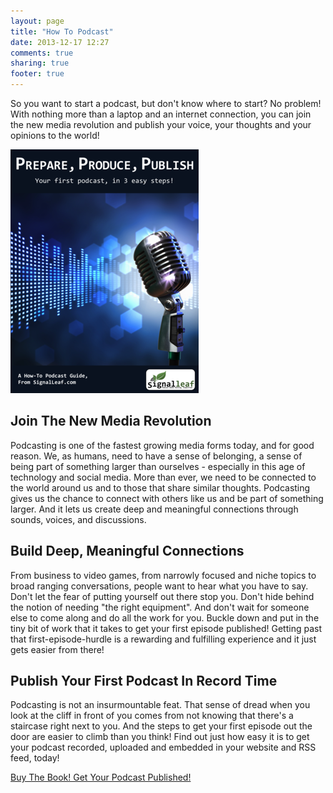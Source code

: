```yaml
---
layout: page
title: "How To Podcast"
date: 2013-12-17 12:27
comments: true
sharing: true
footer: true
---
```


So you want to start a podcast, but don't know where to start? 
No problem! With nothing more than a laptop and an internet 
connection, you can join the new media revolution and publish 
your voice, your thoughts and your opinions to the world!

<a href="https://leanpub.com/prepare-produce-publish" target="_blank" class="center"><img src="/images/prepare-produce-publish-cover.png"></a>

## Join The New Media Revolution

Podcasting is one of the fastest growing media forms today, and 
for good reason. We, as humans, need to have a sense of 
belonging, a sense of being part of something larger than 
ourselves - especially in this age of technology and social 
media. More than ever, we need to be connected to the world 
around us and to those that share similar thoughts. Podcasting 
gives us the chance to connect with others like us and be part 
of something larger. And it lets us create deep and meaningful 
connections through sounds, voices, and discussions. 

## Build Deep, Meaningful Connections

From business to video games, from narrowly focused and niche 
topics to broad ranging conversations, people want to hear what 
you have to say. Don't let the fear of putting yourself out 
there stop you. Don't hide behind the notion of needing "the 
right equipment". And don't wait for someone else to come along 
and do all the work for you. Buckle down and put in the tiny 
bit of work that it takes to get your first episode published! 
Getting past that  first-episode-hurdle is a rewarding and 
fulfilling experience  and it just gets easier from there!

## Publish Your First Podcast In Record Time

Podcasting is not an insurmountable feat. That sense of dread 
when you look at the cliff in front of you comes from not 
knowing that there's a staircase right next to you. And the 
steps to get your first episode out the door are easier to 
climb than you think! Find out just how easy it is to get your 
podcast recorded, uploaded and embedded in your website and RSS 
feed, today!

<a href="https://leanpub.com/prepare-produce-publish" class="buy-now-button" target="_blank">Buy The Book! Get Your Podcast Published!</a>
